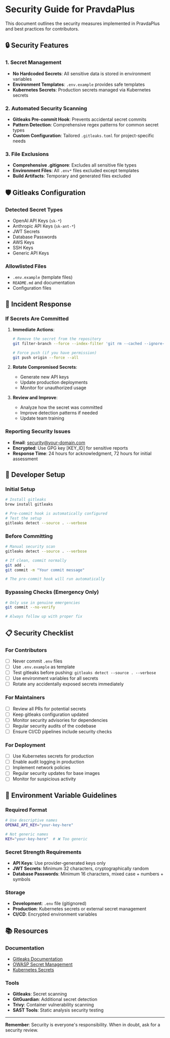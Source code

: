 # Security Guide for PravdaPlus

This document outlines the security measures implemented in PravdaPlus and best practices for contributors.

## 🔒 Security Features

### 1. Secret Management
- **No Hardcoded Secrets**: All sensitive data is stored in environment variables
- **Environment Templates**: `.env.example` provides safe templates
- **Kubernetes Secrets**: Production secrets managed via Kubernetes secrets

### 2. Automated Security Scanning
- **Gitleaks Pre-commit Hook**: Prevents accidental secret commits
- **Pattern Detection**: Comprehensive regex patterns for common secret types
- **Custom Configuration**: Tailored `.gitleaks.toml` for project-specific needs

### 3. File Exclusions
- **Comprehensive .gitignore**: Excludes all sensitive file types
- **Environment Files**: All `.env*` files excluded except templates
- **Build Artifacts**: Temporary and generated files excluded

## 🛡️ Gitleaks Configuration

### Detected Secret Types
- OpenAI API Keys (`sk-*`)
- Anthropic API Keys (`sk-ant-*`)
- JWT Secrets
- Database Passwords
- AWS Keys
- SSH Keys
- Generic API Keys

### Allowlisted Files
- `.env.example` (template files)
- `README.md` and documentation
- Configuration files

## 🚨 Incident Response

### If Secrets Are Committed

1. **Immediate Actions**:
   ```bash
   # Remove the secret from the repository
   git filter-branch --force --index-filter 'git rm --cached --ignore-unmatch path/to/file' --prune-empty --tag-name-filter cat -- --all
   
   # Force push (if you have permission)
   git push origin --force --all
   ```

2. **Rotate Compromised Secrets**:
   - Generate new API keys
   - Update production deployments
   - Monitor for unauthorized usage

3. **Review and Improve**:
   - Analyze how the secret was committed
   - Improve detection patterns if needed
   - Update team training

### Reporting Security Issues

- **Email**: security@your-domain.com
- **Encrypted**: Use GPG key [KEY_ID] for sensitive reports
- **Response Time**: 24 hours for acknowledgment, 72 hours for initial assessment

## 🔧 Developer Setup

### Initial Setup
```bash
# Install gitleaks
brew install gitleaks

# Pre-commit hook is automatically configured
# Test the setup
gitleaks detect --source . --verbose
```

### Before Committing
```bash
# Manual security scan
gitleaks detect --source . --verbose

# If clean, commit normally
git add .
git commit -m "Your commit message"

# The pre-commit hook will run automatically
```

### Bypassing Checks (Emergency Only)
```bash
# Only use in genuine emergencies
git commit --no-verify

# Always follow up with proper fix
```

## 📋 Security Checklist

### For Contributors
- [ ] Never commit `.env` files
- [ ] Use `.env.example` as template
- [ ] Test gitleaks before pushing: `gitleaks detect --source . --verbose`
- [ ] Use environment variables for all secrets
- [ ] Rotate any accidentally exposed secrets immediately

### For Maintainers
- [ ] Review all PRs for potential secrets
- [ ] Keep gitleaks configuration updated
- [ ] Monitor security advisories for dependencies
- [ ] Regular security audits of the codebase
- [ ] Ensure CI/CD pipelines include security checks

### For Deployment
- [ ] Use Kubernetes secrets for production
- [ ] Enable audit logging in production
- [ ] Implement network policies
- [ ] Regular security updates for base images
- [ ] Monitor for suspicious activity

## 🔐 Environment Variable Guidelines

### Required Format
```bash
# Use descriptive names
OPENAI_API_KEY="your-key-here"

# Not generic names
KEY="your-key-here"  # ❌ Too generic
```

### Secret Strength Requirements
- **API Keys**: Use provider-generated keys only
- **JWT Secrets**: Minimum 32 characters, cryptographically random
- **Database Passwords**: Minimum 16 characters, mixed case + numbers + symbols

### Storage
- **Development**: `.env` file (gitignored)
- **Production**: Kubernetes secrets or external secret management
- **CI/CD**: Encrypted environment variables

## 📚 Resources

### Documentation
- [Gitleaks Documentation](https://github.com/gitleaks/gitleaks)
- [OWASP Secret Management](https://owasp.org/www-community/vulnerabilities/Insufficiently_Protected_Credentials)
- [Kubernetes Secrets](https://kubernetes.io/docs/concepts/configuration/secret/)

### Tools
- **Gitleaks**: Secret scanning
- **GitGuardian**: Additional secret detection
- **Trivy**: Container vulnerability scanning
- **SAST Tools**: Static analysis security testing

---

**Remember**: Security is everyone's responsibility. When in doubt, ask for a security review.